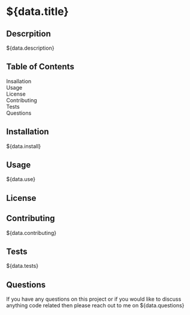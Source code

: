 # ${data.title}

  
## Descrpition

${data.description}
  
## Table of Contents

Insallation  
Usage  
License  
Contributing  
Tests  
Questions  
  
## Installation

${data.install}
  
## Usage

${data.use}

## License
  
## Contributing

${data.contributing}
  
## Tests

${data.tests}
  
## Questions

If you have any questions on this project or if you would like to discuss anything code related then please reach out to me on ${data.questions}
